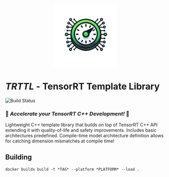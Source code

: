 <p align="center"><img src="logo.png" alt="LOGO" width="200"/></p>

# ***TRTTL*** - TensorRT Template Library
![Build Status](https://img.shields.io/github/actions/workflow/status/OneAndZero24/TRTTL/ci-cd.yml)
### 🚀 ***Accelerate your TensorRT C++ Development!*** 🚀

Lightweight C++ template library that builds on top of TensorRT C++ API extending it with quality-of-life and safety improvements. Includes basic architectures predefined. Compile-time model architecture definition allows for catching dimension mismatches at compile time!

## Building

```
docker buildx build -t *TAG* --platform *PLATFORM* --load .
```